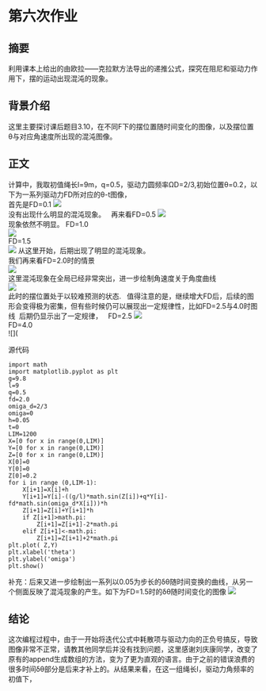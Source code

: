 # 第六次作业
## 摘要
利用课本上给出的由欧拉——克拉默方法导出的递推公式，探究在阻尼和驱动力作用下，摆的运动出现混沌的现象。
## 背景介绍
这里主要探讨课后题目3.10，在不同F下的摆位置随时间变化的图像，以及摆位置θ与对应角速度所出现的混沌图像。
## 正文
计算中，我取初值绳长l=9m，q=0.5，驱动力圆频率ΩD=2/3,初始位置θ=0.2，以下为一系列驱动力FD所对应的θ-t图像，  
首先是FD=0.1
![](https://github.com/KKllc/computationalphysics_N2015301020021/blob/master/fd%3D0.1.png)  
没有出现什么明显的混沌现象。  
再来看FD=0.5
![](https://github.com/KKllc/computationalphysics_N2015301020021/blob/master/fd%3D0.5.png)  
现象依然不明显。
FD=1.0  
![](https://github.com/KKllc/computationalphysics_N2015301020021/blob/master/fd%3D1.0.png)  
FD=1.5  
![](https://github.com/KKllc/computationalphysics_N2015301020021/blob/master/fd%3D1.5.png)
从这里开始，后期出现了明显的混沌现象。  
我们再来看FD=2.0时的情景  
![](https://github.com/KKllc/computationalphysics_N2015301020021/blob/master/fd%3D2.0.png)  
这里混沌现象在全局已经非常突出，进一步绘制角速度关于角度曲线  
![](https://github.com/KKllc/computationalphysics_N2015301020021/blob/master/fd%3D2.0_theta.png)  
此时的摆位置处于以较难预测的状态.  
值得注意的是，继续增大FD后，后续的图形会变得极为密集，但有些时候仍可以展现出一定规律性，比如FD=2.5与4.0时图线  后期仍显示出了一定规律，  
FD=2.5
![](https://github.com/KKllc/computationalphysics_N2015301020021/blob/master/fd%3D2.5.png)  
FD=4.0  
![](

源代码
```
import math
import matplotlib.pyplot as plt
g=9.8
l=9
q=0.5
fd=2.0
omiga_d=2/3
omiga=0
h=0.05
t=0
LIM=1200
X=[0 for x in range(0,LIM)]
Y=[0 for x in range(0,LIM)]
Z=[0 for x in range(0,LIM)]
X[0]=0
Y[0]=0
Z[0]=0.2
for i in range (0,LIM-1):
    X[i+1]=X[i]+h
    Y[i+1]=Y[i]-((g/l)*math.sin(Z[i])+q*Y[i]-fd*math.sin(omiga_d*X[i]))*h
    Z[i+1]=Z[i]+Y[i+1]*h
    if Z[i+1]>math.pi:
        Z[i+1]=Z[i+1]-2*math.pi
    elif Z[i+1]<-math.pi:
        Z[i+1]=Z[i+1]+2*math.pi
plt.plot( Z,Y)
plt.xlabel('theta')
plt.ylabel('omiga')
plt.show()
```  

补充：后来又进一步绘制出一系列以0.05为步长的δθ随时间变换的曲线，从另一个侧面反映了混沌现象的产生。如下为FD=1.5时的δθ随时间变化的图像
![](https://github.com/KKllc/computationalphysics_N2015301020021/blob/master/%CE%B4%CE%B8.png)
## 结论
这次编程过程中，由于一开始将迭代公式中耗散项与驱动力向的正负号搞反，导致图像非常不正常，请教其他同学后并没有找到问题，这里感谢刘庆康同学，改变了原有的append生成数组的方法，变为了更为直观的语言。由于之前的错误浪费的很多时间δθ部分是后来才补上的。从结果来看，在这一组绳长l，驱动力角频率的初值下，

